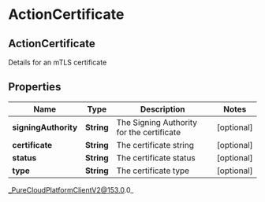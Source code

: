 # ActionCertificate

## ActionCertificate
Details for an mTLS certificate

## Properties

|Name | Type | Description | Notes|
|------------ | ------------- | ------------- | -------------|
| **signingAuthority** | **String** | The Signing Authority for the certificate | [optional] |
| **certificate** | **String** | The certificate string | [optional] |
| **status** | **String** | The certificate status | [optional] |
| **type** | **String** | The certificate type | [optional] |



_PureCloudPlatformClientV2@153.0.0_
